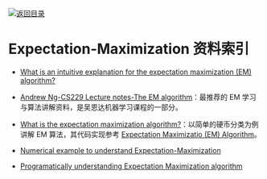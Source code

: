 [![返回目录](https://parg.co/UGo)](https://github.com/wxyyxc1992/Awesome-Reference) 
 
 
# Expectation-Maximization 资料索引

* [What is an intuitive explanation for the expectation maximization (EM) algorithm?](http://6me.us/R0gEUS)

* [Andrew Ng-CS229 Lecture notes-The EM algorithm](http://cs229.stanford.edu/notes/cs229-notes8.pdf)：最推荐的 EM 学习与算法讲解资料，是吴恩达机器学习课程的一部分。

* [What is the expectation maximization algorithm?](http://ai.stanford.edu/~chuongdo/papers/em_tutorial.pdf)：以简单的硬币分类为例讲解 EM 算法，其代码实现参考 [Expectation Maximizatio (EM) Algorithm](https://people.duke.edu/~ccc14/sta-663/EMAlgorithm.html)。

* [Numerical example to understand Expectation-Maximization](http://stats.stackexchange.com/questions/72774/numerical-example-to-understand-expectation-maximization)

* [Programatically understanding Expectation Maximization algorithm](https://github.com/pennyliang/MachineLearning-C---code/blob/master/em/main.cpp)
